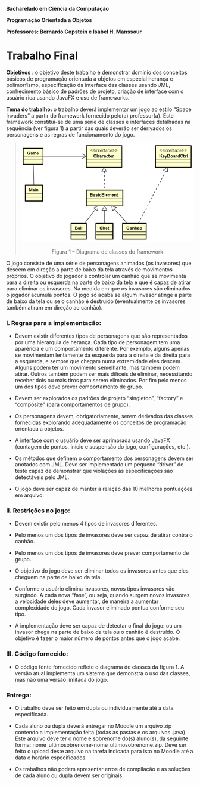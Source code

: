 **Bacharelado em Ciência da Computação**

**Programação Orientada a Objetos**

**Professores: Bernardo Copstein e Isabel H. Manssour**

# Trabalho Final

**Objetivos** : o objetivo deste trabalho é demonstrar domínio dos conceitos básicos de programação
orientada a objetos em especial herança e polimorfismo, especificação da interface das classes usando
JML, conhecimento básico de padrões de projeto, criação de interface com o usuário rica usando JavaFX e
uso de frameworks.

**Tema do trabalho:** o trabalho deverá implementar um jogo ao estilo “Space Invaders” a partir do
framework fornecido pelo(a) professor(a). Este framework constitui-se de uma série de classes e interfaces
detalhadas na sequência (ver figura 1) a partir das quais deverão ser derivados os personagens e as regras
de funcionamento do jogo.

>![diagram](./src/br/com/poo/spaceinvaders/resources/diagram.png)
><center>Figura 1 – Diagrama de classes do framework</center>


O jogo consiste de uma série de personagens animados (os invasores) que descem em direção a parte de
baixo da tela através de movimentos próprios. O objetivo do jogador é controlar um canhão que se
movimenta para a direita ou esquerda na parte de baixo da tela e que é capaz de atirar para eliminar os
invasores. Na medida em que os invasores são eliminados o jogador acumula pontos. O jogo só acaba se
algum invasor atinge a parte de baixo da tela ou se o canhão é destruído (eventualmente os invasores
também atiram em direção ao canhão).

### I. Regras para a implementação:

- Devem existir diferentes tipos de personagens que são representados por uma hierarquia
de herança. Cada tipo de personagem tem uma aparência e um comportamento
diferente. Por exemplo, alguns apenas se movimentam lentamente da esquerda para a
direita e da direita para a esquerda, e sempre que chegam numa extremidade eles
descem. Alguns podem ter um movimento semelhante, mas também podem atirar.
Outros também podem ser mais difíceis de eliminar, necessitando receber dois ou mais
tiros para serem eliminados. Por fim pelo menos um dos tipos deve prever
comportamento de grupo.

- Devem ser explorados os padrões de projeto “singleton”, “factory” e “composite” (para
comportamentos de grupo).

- Os personagens devem, obrigatoriamente, serem derivados das classes fornecidas
explorando adequadamente os conceitos de programação orientada a objetos.

- A interface com o usuário deve ser aprimorada usando JavaFX (contagem de pontos, início
e suspensão do jogo, configurações, etc.).

- Os métodos que definem o comportamento dos personagens devem ser anotados com
JML. Deve ser implementado um pequeno “driver” de teste capaz de demonstrar que
violações às especificações são detectáveis pelo JML.

- O jogo deve ser capaz de manter a relação das 10 melhores pontuações em arquivo.

### II. Restrições no jogo:

- Devem existir pelo menos 4 tipos de invasores diferentes.

- Pelo menos um dos tipos de invasores deve ser capaz de atirar contra o canhão.

- Pelo menos um dos tipos de invasores deve prever comportamento de grupo.

- O objetivo do jogo deve ser eliminar todos os invasores antes que eles cheguem na parte
de baixo da tela.

- Conforme o usuário elimina invasores, novos tipos invasores vão surgindo. A cada nova
“fase”, ou seja, quando surgem novos invasores, a velocidade deles deve aumentar, de
maneira a aumentar complexidade do jogo. Cada invasor eliminado pontua conforme seu
tipo.

- A implementação deve ser capaz de detectar o final do jogo: ou um invasor chega na parte
de baixo da tela ou o canhão é destruído. O objetivo é fazer o maior número de pontos
antes que o jogo acabe.

### III. Código fornecido:
- O código fonte fornecido reflete o diagrama de classes da figura 1. A versão atual
implementa um sistema que demonstra o uso das classes, mas não uma versão limitada
do jogo.

### Entrega:

- O trabalho deve ser feito em dupla ou individualmente até a data especificada.
  
- Cada aluno ou dupla deverá entregar no Moodle um arquivo zip contendo a implementação feita
  (todas as pastas e os arquivos .java). Este arquivo deve ter o nome e sobrenome do(s) aluno(s), da
  seguinte forma: nome_ultimosobrenome-nome_ultimosobrenome.zip. Deve ser feito o upload
  deste arquivo na tarefa indicada para isto no Moodle até a data e horário especificados.
  
- Os trabalhos não podem apresentar erros de compilação e as soluções de cada aluno ou dupla
  devem ser originais.


